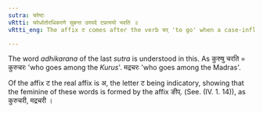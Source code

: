 ```yaml
---
sutra: चरेष्टः
vRtti: चरेर्धातोरधिकरणे सुबन्त उपपदे टप्रत्ययो भवति ॥
vRtti_eng: The affix ट comes after the verb चर् 'to go' when a case-inflected word in composition with it, denotes location.

---
```

The word _adhikarana_ of the last _sutra_ is understood in this. As कुरुषु चरति = कुरुचरः 'who goes among the _Kurus_'. मद्रचरः 'who goes among the Madras'.

Of the affix ट the real affix is अ, the letter ट being indicatory, showing that the feminine of these words is formed by the affix ङीप्. (See. (IV. 1. 14)), as कुरुचरी, मद्रचरी ।  
